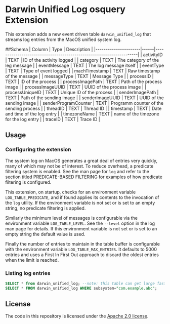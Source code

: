 # Darwin Unified Log osquery Extension

This extension adds a new event driven table `darwin_unified_log` that streams log entries from the MacOS unified system log.

##Schema
| Column               | Type | Description                                                         |
|----------------------|------|---------------------------------------------------------------------|
| activityID           | TEXT | ID of the activity logged                                           |
| category             | TEXT | The category of the leg message                                     |
| eventMessage         | TEXT | The log message itself                                              |
| eventType            | TEXT | Type of event logged                                                |
| machTimestamp        | TEXT | Raw timestamp of the message                                        |
| messageType          | TEXT | Message Type                                                        |
| processID            | TEXT | ID of the process                                                   |
| processImagePath     | TEXT | Path of the process image                                           |
| processImageUUID     | TEXT | UUID of the process image                                           |
| processUniqueID      | TEXT | Unique ID of the process                                            |
| senderImagePath      | TEXT | Path of the sending image                                           |
| senderImageUUID      | TEXT | UUID of the sending image                                           |
| senderProgramCounter | TEXT | Programm counter of the sending process                             |
| threadID             | TEXT | Thread ID                                                           |
| timestamp            | TEXT | Date and time of the log entry                                      |
| timezoneName         | TEXT | name of the timezone for the log entry                              |
| traceID              | TEXT | Trace ID                                                            |

## Usage

### Configuring the extension
The system log on MacOS generates a great deal of entries very quickly, many of which may not be of interest. To reduce overhead, a predicate filtering system is enabled. See the man page for `log` and refer to the section titled PREDICATE-BASED FILTERING for examples of how predicate filtering is configured.

This extension, on startup, checks for an environment variable `LOG_TABLE_PREDICATE`, and if found applies its contents to the invocation of the `log` utility. If the environment variable is not set or is set to an empty string, no predicate filtering is applied.

Similarly the minimum level of messages is configurable via the environment variable `LOG_TABLE_LEVEL`. See the `--level` option in the log man page for details. If this environment variable is not set or is set to an empty string the default value is used.

Finally the number of entries to maintain in the table buffer is configurable with the environment variable `LOG_TABLE_MAX_ENTRIES`. It defaults to 5000 entries and uses a First In First Out approach to discard the oldest entries when the limit is reached.

### Listing log entries
``` sql
SELECT * from darwin_unified_log; --note: this table can get large fast
SELECT * FROM darwin_unified_log WHERE subsystem="com.example.abc";
```

## License
The code in this repository is licensed under the [Apache 2.0 license](../LICENSE).
